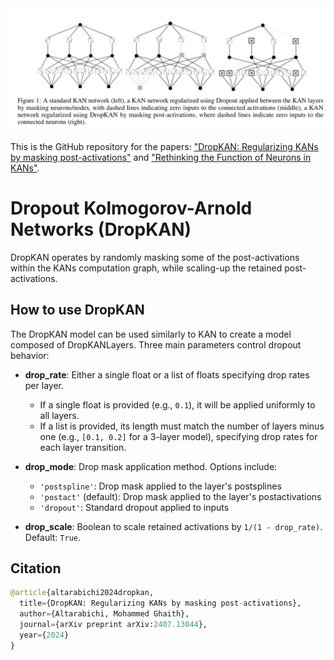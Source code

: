 <img width="1200" alt="dropkan_explained" src="https://github.com/Ghaith81/dropkan/blob/master/DropKAN_explained.JPG">

This is the GitHub repository for the papers: ["DropKAN: Regularizing KANs by masking post-activations"](https://arxiv.org/abs/2407.13044) and ["Rethinking the Function of Neurons in KANs"](https://arxiv.org/abs/2407.20667). 

# Dropout Kolmogorov-Arnold Networks (DropKAN) 

DropKAN operates by randomly masking some of the post-activations within the KANs computation graph, while scaling-up the retained post-activations.

## How to use DropKAN

The DropKAN model can be used similarly to KAN to create a model composed of DropKANLayers. Three main parameters control dropout behavior:

- **drop_rate**: Either a single float or a list of floats specifying drop rates per layer.  
  - If a single float is provided (e.g., `0.1`), it will be applied uniformly to all layers.  
  - If a list is provided, its length must match the number of layers minus one (e.g., `[0.1, 0.2]` for a 3-layer model), specifying drop rates for each layer transition.

- **drop_mode**: Drop mask application method. Options include:  
  - `'postspline'`: Drop mask applied to the layer's postsplines  
  - `'postact'` (default): Drop mask applied to the layer's postactivations  
  - `'dropout'`: Standard dropout applied to inputs

- **drop_scale**: Boolean to scale retained activations by `1/(1 - drop_rate)`. Default: `True`.

## Citation

```python
@article{altarabichi2024dropkan,
  title={DropKAN: Regularizing KANs by masking post-activations},
  author={Altarabichi, Mohammed Ghaith},
  journal={arXiv preprint arXiv:2407.13044},
  year={2024}
}

